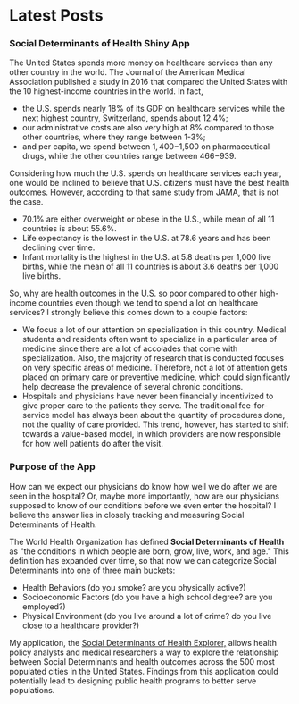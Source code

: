 # Latest Posts
### Social Determinants of Health Shiny App
The United States spends more money on healthcare services than any other country in the world. The Journal of the American Medical Association published a study in 2016 that compared the United States with the 10 highest-income countries in the world. In fact,
- the U.S. spends nearly 18% of its GDP on healthcare services while the next highest country, Switzerland, spends about 12.4%;
- our administrative costs are also very high at 8% compared to those other countries, where they range between 1-3%;
- and per capita, we spend between $1,400-$1,500 on pharmaceutical drugs, while the other countries range between $466-$939.

Considering how much the U.S. spends on healthcare services each year, one would be inclined to believe that U.S. citizens must have the best health outcomes. However, according to that same study from JAMA, that is not the case.
- 70.1% are either overweight or obese in the U.S., while mean of all 11 countries is about 55.6%.
- Life expectancy is the lowest in the U.S. at 78.6 years and has been declining over time.
- Infant mortality is the highest in the U.S. at 5.8 deaths per 1,000 live births, while the mean of all 11 countries is about 3.6 deaths per 1,000 live births.

So, why are health outcomes in the U.S. so poor compared to other high-income countries even though we tend to spend a lot on healthcare services? I strongly believe this comes down to a couple factors:
- We focus a lot of our attention on specialization in this country. Medical students and residents often want to specialize in a particular area of medicine since there are a lot of accolades that come with specialization. Also, the majority of research that is conducted focuses on very specific areas of medicine. Therefore, not a lot of attention gets placed on primary care or preventive medicine, which could significantly help decrease the prevalence of several chronic conditions.
- Hospitals and physicians have never been financially incentivized to give proper care to the patients they serve. The traditional fee-for-service model has always been about the quantity of procedures done, not the quality of care provided. This trend, however, has started to shift towards a value-based model, in which providers are now responsible for how well patients do after the visit.

### Purpose of the App
How can we expect our physicians do know how well we do after we are seen in the hospital? Or, maybe more importantly, how are our physicians supposed to know of our conditions before we even enter the hospital? I believe the answer lies in closely tracking and measuring Social Determinants of Health.

The World Health Organization has defined **Social Determinants of Health** as "the conditions in which people are born, grow, live, work, and age." This definition has expanded over time, so that now we can categorize Social Determinants into one of three main buckets:
- Health Behaviors (do you smoke? are you physically active?)
- Socioeconomic Factors (do you have a high school degree? are you employed?)
- Physical Environment (do you live around a lot of crime? do you live close to a healthcare provider?)

My application, the [Social Determinants of Health Explorer,](https://davisthrailkill.shinyapps.io/social_determinants_app/) allows health policy analysts and medical researchers a way to explore the relationship between Social Determinants and health outcomes across the 500 most populated cities in the United States. Findings from this application could potentially lead to designing public health programs to better serve populations.
